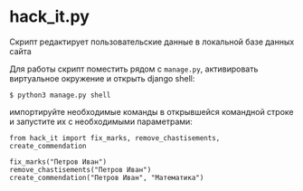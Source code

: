 # hack_it.py 
Скрипт редактирует пользовательские данные в локальной базе данных сайта

Для работы скрипт поместить рядом с `manage.py`, активировать виртуальное окружение и открыть django shell:
```
$ python3 manage.py shell
```
импортируйте необходимые команды в открывшейся командной строке и запустите их с необходимыми параметрами:  
```
from hack_it import fix_marks, remove_chastisements, create_commendation

fix_marks("Петров Иван")
remove_chastisements("Петров Иван")
create_commendation("Петров Иван", "Математика")
```